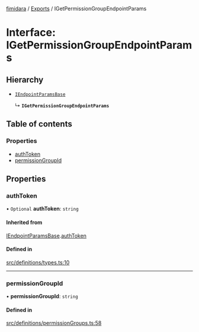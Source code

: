 [fimidara](../README.md) / [Exports](../modules.md) / IGetPermissionGroupEndpointParams

# Interface: IGetPermissionGroupEndpointParams

## Hierarchy

- [`IEndpointParamsBase`](IEndpointParamsBase.md)

  ↳ **`IGetPermissionGroupEndpointParams`**

## Table of contents

### Properties

- [authToken](IGetPermissionGroupEndpointParams.md#authtoken)
- [permissionGroupId](IGetPermissionGroupEndpointParams.md#permissiongroupid)

## Properties

### authToken

• `Optional` **authToken**: `string`

#### Inherited from

[IEndpointParamsBase](IEndpointParamsBase.md).[authToken](IEndpointParamsBase.md#authtoken)

#### Defined in

[src/definitions/types.ts:10](https://github.com/softkave/files-js/blob/353a07f/src/definitions/types.ts#L10)

___

### permissionGroupId

• **permissionGroupId**: `string`

#### Defined in

[src/definitions/permissionGroups.ts:58](https://github.com/softkave/files-js/blob/353a07f/src/definitions/permissionGroups.ts#L58)
